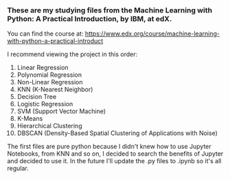 ### These are my studying files from the Machine Learning with Python: A Practical Introduction, by IBM, at edX.

You can find the course at: https://www.edx.org/course/machine-learning-with-python-a-practical-introduct

I recommend viewing the project in this order:
1. Linear Regression
2. Polynomial Regression
3. Non-Linear Regression
4. KNN (K-Nearest Neighbor)
5. Decision Tree
6. Logistic Regression
7. SVM (Support Vector Machine)
8. K-Means
9. Hierarchical Clustering
10. DBSCAN (Density-Based Spatial Clustering of Applications with Noise)

The first files are pure python because I didn't knew how to use Jupyter Notebooks, from KNN and so on, I decided to search the benefits of Jupyter and decided to use it. In the future I'll update the .py files to .ipynb so it's all regular.
